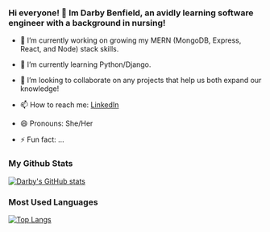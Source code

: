### Hi everyone! 👋 Im Darby Benfield, an avidly learning software engineer with a background in nursing!  

- 🔭 I’m currently working on growing my MERN (MongoDB, Express, React, and Node) stack skills. 
- 🌱 I’m currently learning Python/Django. 
- 👯 I’m looking to collaborate on any projects that help us both expand our knowledge!


- 📫 How to reach me: [LinkedIn](https://www.linkedin.com/in/darby-benfield/)
- 😄 Pronouns: She/Her
- ⚡ Fun fact: ...


### My Github Stats
[![Darby's GitHub stats](https://github-readme-stats.vercel.app/api?username=dbenfield21&show_icons=true&theme=radical&count_private=true)](https://github.com/dbenfield/github-readme-statsvercel.app/api?username=dbenfield21&show_icons=true&theme=radical)


### Most Used Languages

[![Top Langs](https://github-readme-stats.vercel.app/api/top-langs/?username=dbenfield21&layout=compact&theme=radical)](https://github.com/dbenfield21/github-readme-stats)

